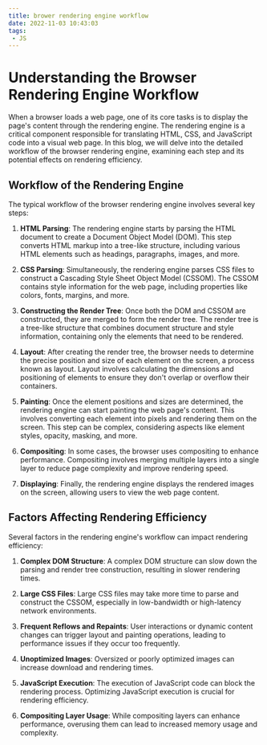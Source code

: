 ```yaml
---
title: brower rendering engine workflow
date: 2022-11-03 10:43:03
tags:
 - JS
---
```



# Understanding the Browser Rendering Engine Workflow

When a browser loads a web page, one of its core tasks is to display the page's content through the rendering engine. The rendering engine is a critical component responsible for translating HTML, CSS, and JavaScript code into a visual web page. In this blog, we will delve into the detailed workflow of the browser rendering engine, examining each step and its potential effects on rendering efficiency.

## Workflow of the Rendering Engine

The typical workflow of the browser rendering engine involves several key steps:

1. **HTML Parsing**: The rendering engine starts by parsing the HTML document to create a Document Object Model (DOM). This step converts HTML markup into a tree-like structure, including various HTML elements such as headings, paragraphs, images, and more.

2. **CSS Parsing**: Simultaneously, the rendering engine parses CSS files to construct a Cascading Style Sheet Object Model (CSSOM). The CSSOM contains style information for the web page, including properties like colors, fonts, margins, and more.

3. **Constructing the Render Tree**: Once both the DOM and CSSOM are constructed, they are merged to form the render tree. The render tree is a tree-like structure that combines document structure and style information, containing only the elements that need to be rendered.

4. **Layout**: After creating the render tree, the browser needs to determine the precise position and size of each element on the screen, a process known as layout. Layout involves calculating the dimensions and positioning of elements to ensure they don't overlap or overflow their containers.

5. **Painting**: Once the element positions and sizes are determined, the rendering engine can start painting the web page's content. This involves converting each element into pixels and rendering them on the screen. This step can be complex, considering aspects like element styles, opacity, masking, and more.

6. **Compositing**: In some cases, the browser uses compositing to enhance performance. Compositing involves merging multiple layers into a single layer to reduce page complexity and improve rendering speed.

7. **Displaying**: Finally, the rendering engine displays the rendered images on the screen, allowing users to view the web page content.

## Factors Affecting Rendering Efficiency

Several factors in the rendering engine's workflow can impact rendering efficiency:

1. **Complex DOM Structure**: A complex DOM structure can slow down the parsing and render tree construction, resulting in slower rendering times.

2. **Large CSS Files**: Large CSS files may take more time to parse and construct the CSSOM, especially in low-bandwidth or high-latency network environments.

3. **Frequent Reflows and Repaints**: User interactions or dynamic content changes can trigger layout and painting operations, leading to performance issues if they occur too frequently.

4. **Unoptimized Images**: Oversized or poorly optimized images can increase download and rendering times.

5. **JavaScript Execution**: The execution of JavaScript code can block the rendering process. Optimizing JavaScript execution is crucial for rendering efficiency.

6. **Compositing Layer Usage**: While compositing layers can enhance performance, overusing them can lead to increased memory usage and complexity.

